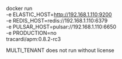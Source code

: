 docker run \
-e ELASTIC_HOST=http://192.168.1.110:9200 \
-e REDIS_HOST=redis://192.168.1.110:6379 \
-e PULSAR_HOST=pulsar://192.168.1.110:6650 \
-e PRODUCTION=no \
tracardi/apm:0.8.2-rc3

MULTI_TENANT does not run without license
